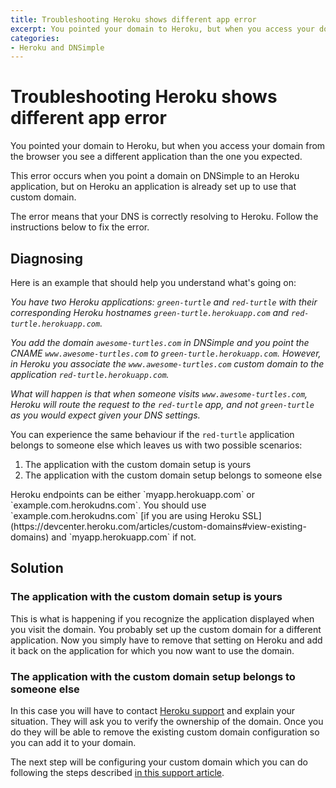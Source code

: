```yaml
---
title: Troubleshooting Heroku shows different app error
excerpt: You pointed your domain to Heroku, but when you access your domain you see a different application than the one you expected.
categories:
- Heroku and DNSimple
---
```


# Troubleshooting Heroku shows different app error

You pointed your domain to Heroku, but when you access your domain from the browser you see a different application than the one you expected.

This error occurs when you point a domain on DNSimple to an Heroku application, but on Heroku an application is already set up to use that custom domain.

<info>
The error means that your DNS is correctly resolving to Heroku. Follow the instructions below to fix the error.
</info>

## Diagnosing

Here is an example that should help you understand what's going on:

_You have two Heroku applications: `green-turtle` and `red-turtle` with their corresponding Heroku hostnames `green-turtle.herokuapp.com` and `red-turtle.herokuapp.com`._

_You add the domain `awesome-turtles.com` in DNSimple and you point the CNAME `www.awesome-turtles.com` to `green-turtle.herokuapp.com`. However, in Heroku you associate the `www.awesome-turtles.com` custom domain to the application `red-turtle.herokuapp.com`._

_What will happen is that when someone visits `www.awesome-turtles.com`, Heroku will route the request to the `red-turtle` app, and not `green-turtle` as you would expect given your DNS settings._

You can experience the same behaviour if the `red-turtle` application belongs to someone else which leaves us with two possible scenarios:

1. The application with the custom domain setup is yours
2. The application with the custom domain setup belongs to someone else

<info>
Heroku endpoints can be either `myapp.herokuapp.com` or `example.com.herokudns.com`. You should use `example.com.herokudns.com` [if you are using Heroku SSL](https://devcenter.heroku.com/articles/custom-domains#view-existing-domains) and `myapp.herokuapp.com` if not.
</info>

## Solution

### The application with the custom domain setup is yours

This is what is happening if you recognize the application displayed when you visit the domain. You probably set up the custom domain for a different application. Now you simply have to remove that setting on Heroku and add it back on the application for which you now want to use the domain.

### The application with the custom domain setup belongs to someone else

In this case you will have to contact [Heroku support](https://help.heroku.com/) and explain your situation. They will ask you to verify the ownership of the domain. Once you do they will be able to remove the existing custom domain configuration so you can add it to your domain.

The next step will be configuring your custom domain which you can do following the steps described [in this support article](/articles/domain-apex-heroku/#set-up-domain-heroku).
